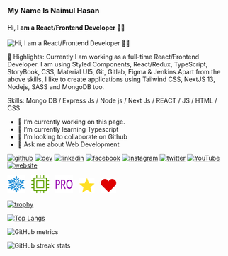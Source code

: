 ### My Name Is Naimul Hasan
#### Hi, I am a React/Frontend Developer 👩‍💻
![Hi, I am a React/Frontend Developer 👩‍💻](https://scontent.fcgp3-1.fna.fbcdn.net/v/t39.30808-6/325740976_729541095099489_4153228063396956774_n.jpg?stp=dst-jpg_s960x960&_nc_cat=100&ccb=1-7&_nc_sid=e3f864&_nc_eui2=AeGSw9clSKANDxA6QGZLCM1PoRNLSkdoGuShE0tKR2ga5MKrld9fXOkg88k17uT28pxJlYUg2S7BMmNFhLwilfMo&_nc_ohc=ICw7a8n-gbQAX-I3mxt&_nc_ht=scontent.fcgp3-1.fna&oh=00_AfDnY0Ll0-0JmW74LKRKlC6B5YGpeKceTQVmgYv3bHNDBw&oe=64D3F36B)

🔭 Highlights: Currently I am working as a full-time React/Frontend Developer. I am using Styled Components, React/Redux, TypeScript, StoryBook, CSS, Material UI5, Git, Gitlab, Figma & Jenkins.Apart from the above skills, I like to create applications using Tailwind CSS, NextJS 13, Nodejs, SASS and MongoDB too.

Skills: Mongo DB / Express Js / Node js / Next Js / REACT / JS / HTML / CSS

- 🔭 I’m currently working on this page. 
- 🌱 I’m currently learning Typescript 
- 👯 I’m looking to collaborate on Github 
- 💬 Ask me about Web Development 


[<img src='https://cdn.jsdelivr.net/npm/simple-icons@3.0.1/icons/github.svg' alt='github' height='40'>](https://github.com/Nimul99)  [<img src='https://cdn.jsdelivr.net/npm/simple-icons@3.0.1/icons/dev-dot-to.svg' alt='dev' height='40'>](https://dev.to/Nimul99)  [<img src='https://cdn.jsdelivr.net/npm/simple-icons@3.0.1/icons/linkedin.svg' alt='linkedin' height='40'>](https://www.linkedin.com/in/nimul/)  [<img src='https://cdn.jsdelivr.net/npm/simple-icons@3.0.1/icons/facebook.svg' alt='facebook' height='40'>](https://www.facebook.com/naimul49)  [<img src='https://cdn.jsdelivr.net/npm/simple-icons@3.0.1/icons/instagram.svg' alt='instagram' height='40'>](https://www.instagram.com/naimul49/)  [<img src='https://cdn.jsdelivr.net/npm/simple-icons@3.0.1/icons/twitter.svg' alt='twitter' height='40'>](https://twitter.com/naimul49)  [<img src='https://cdn.jsdelivr.net/npm/simple-icons@3.0.1/icons/youtube.svg' alt='YouTube' height='40'>](https://www.youtube.com/channel/helptriks)  [<img src='https://cdn.jsdelivr.net/npm/simple-icons@3.0.1/icons/icloud.svg' alt='website' height='40'>](https://nimul-portfolio.netlify.app/)  

<a href='https://archiveprogram.github.com/'><img src='https://raw.githubusercontent.com/acervenky/animated-github-badges/master/assets/acbadge.gif' width='40' height='40'></a> <a href='https://docs.github.com/en/developers'><img src='https://raw.githubusercontent.com/acervenky/animated-github-badges/master/assets/devbadge.gif' width='40' height='40'></a> <a href='https://github.com/pricing'><img src='https://raw.githubusercontent.com/acervenky/animated-github-badges/master/assets/pro.gif' width='40' height='40'></a> <a href='https://stars.github.com/'><img src='https://raw.githubusercontent.com/acervenky/animated-github-badges/master/assets/starbadge.gif' width='35' height='35'></a> <a href='https://docs.github.com/en/github/supporting-the-open-source-community-with-github-sponsors'><img src='https://raw.githubusercontent.com/acervenky/animated-github-badges/master/assets/sponsorbadge.gif' width='35' height='35'></a> 

[![trophy](https://github-profile-trophy.vercel.app/?username=Nimul99)](https://github.com/ryo-ma/github-profile-trophy)

[![Top Langs](https://github-readme-stats.vercel.app/api/top-langs/?username=Nimul99)](https://github.com/anuraghazra/github-readme-stats)

![GitHub metrics](https://metrics.lecoq.io/Nimul99)  

![GitHub streak stats](https://streak-stats.demolab.com/?user=Nimul99)  

